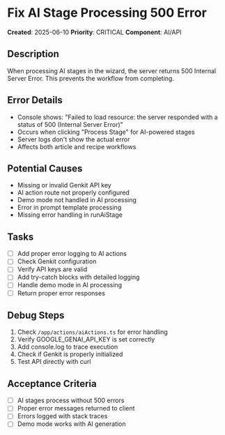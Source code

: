 # Fix AI Stage Processing 500 Error

**Created**: 2025-06-10
**Priority**: CRITICAL
**Component**: AI/API

## Description
When processing AI stages in the wizard, the server returns 500 Internal Server Error. This prevents the workflow from completing.

## Error Details
- Console shows: "Failed to load resource: the server responded with a status of 500 (Internal Server Error)"
- Occurs when clicking "Process Stage" for AI-powered stages
- Server logs don't show the actual error
- Affects both article and recipe workflows

## Potential Causes
- Missing or invalid Genkit API key
- AI action route not properly configured
- Demo mode not handled in AI processing
- Error in prompt template processing
- Missing error handling in runAiStage

## Tasks
- [ ] Add proper error logging to AI actions
- [ ] Check Genkit configuration
- [ ] Verify API keys are valid
- [ ] Add try-catch blocks with detailed logging
- [ ] Handle demo mode in AI processing
- [ ] Return proper error responses

## Debug Steps
1. Check `/app/actions/aiActions.ts` for error handling
2. Verify GOOGLE_GENAI_API_KEY is set correctly
3. Add console.log to trace execution
4. Check if Genkit is properly initialized
5. Test API directly with curl

## Acceptance Criteria
- [ ] AI stages process without 500 errors
- [ ] Proper error messages returned to client
- [ ] Errors logged with stack traces
- [ ] Demo mode works with AI generation